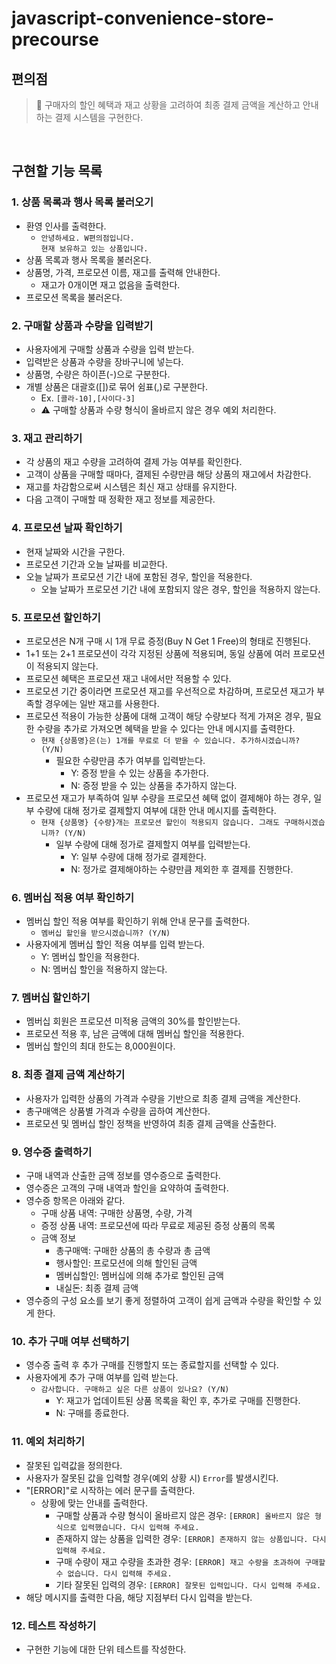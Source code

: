 # javascript-convenience-store-precourse

## 편의점

> 🎯 구매자의 할인 혜택과 재고 상황을 고려하여 최종 결제 금액을 계산하고 안내하는 결제 시스템을 구현한다.

<br/>

## 구현할 기능 목록

### 1. 상품 목록과 행사 목록 불러오기

- 환영 인사를 출력한다.
  - `안녕하세요. W편의점입니다.`\
    `현재 보유하고 있는 상품입니다.`
- 상품 목록과 행사 목록을 불러온다.
- 상품명, 가격, 프로모션 이름, 재고를 출력해 안내한다. 
  - 재고가 0개이면 재고 없음을 출력한다.
- 프로모션 목록을 불러온다.
 
### 2. 구매할 상품과 수량을 입력받기

- 사용자에게 구매할 상품과 수량을 입력 받는다.
- 입력받은 상품과 수량을 장바구니에 넣는다.
- 상품명, 수량은 하이픈(-)으로 구분한다.
- 개별 상품은 대괄호([])로 묶어 쉼표(,)로 구분한다.
  - Ex. `[콜라-10],[사이다-3]`
  - ⚠️ 구매할 상품과 수량 형식이 올바르지 않은 경우 예외 처리한다.

### 3. 재고 관리하기

- 각 상품의 재고 수량을 고려하여 결제 가능 여부를 확인한다.
- 고객이 상품을 구매할 때마다, 결제된 수량만큼 해당 상품의 재고에서 차감한다.
- 재고를 차감함으로써 시스템은 최신 재고 상태를 유지한다.
- 다음 고객이 구매할 때 정확한 재고 정보를 제공한다.

### 4. 프로모션 날짜 확인하기

- 현재 날짜와 시간을 구한다.
- 프로모션 기간과 오늘 날짜를 비교한다. 
- 오늘 날짜가 프로모션 기간 내에 포함된 경우, 할인을 적용한다.
  - 오늘 날짜가 프로모션 기간 내에 포함되지 않은 경우, 할인을 적용하지 않는다.

### 5. 프로모션 할인하기

- 프로모션은 N개 구매 시 1개 무료 증정(Buy N Get 1 Free)의 형태로 진행된다.
- 1+1 또는 2+1 프로모션이 각각 지정된 상품에 적용되며, 동일 상품에 여러 프로모션이 적용되지 않는다.
- 프로모션 혜택은 프로모션 재고 내에서만 적용할 수 있다.
- 프로모션 기간 중이라면 프로모션 재고를 우선적으로 차감하며, 프로모션 재고가 부족할 경우에는 일반 재고를 사용한다.
- 프로모션 적용이 가능한 상품에 대해 고객이 해당 수량보다 적게 가져온 경우, 필요한 수량을 추가로 가져오면 혜택을 받을 수 있다는 안내 메시지를 출력한다.
  - `현재 {상품명}은(는) 1개를 무료로 더 받을 수 있습니다. 추가하시겠습니까? (Y/N)`
    - 필요한 수량만큼 추가 여부를 입력받는다.
      - Y: 증정 받을 수 있는 상품을 추가한다.
      - N: 증정 받을 수 있는 상품을 추가하지 않는다.
- 프로모션 재고가 부족하여 일부 수량을 프로모션 혜택 없이 결제해야 하는 경우, 일부 수량에 대해 정가로 결제할지 여부에 대한 안내 메시지를 출력한다.
  - `현재 {상품명} {수량}개는 프로모션 할인이 적용되지 않습니다. 그래도 구매하시겠습니까? (Y/N)`
    - 일부 수량에 대해 정가로 결제할지 여부를 입력받는다.
      - Y: 일부 수량에 대해 정가로 결제한다.
      - N: 정가로 결제해야하는 수량만큼 제외한 후 결제를 진행한다.

### 6. 멤버십 적용 여부 확인하기

- 멤버십 할인 적용 여부를 확인하기 위해 안내 문구를 출력한다.
  - `멤버십 할인을 받으시겠습니까? (Y/N)`
- 사용자에게 멤버십 할인 적용 여부를 입력 받는다.
  - Y: 멤버십 할인을 적용한다.
  - N: 멤버십 할인을 적용하지 않는다.

### 7. 멤버십 할인하기

- 멤버십 회원은 프로모션 미적용 금액의 30%를 할인받는다.
- 프로모션 적용 후, 남은 금액에 대해 멤버십 할인을 적용한다.
- 멤버십 할인의 최대 한도는 8,000원이다.

### 8. 최종 결제 금액 계산하기

- 사용자가 입력한 상품의 가격과 수량을 기반으로 최종 결제 금액을 계산한다.
- 총구매액은 상품별 가격과 수량을 곱하여 계산한다.
- 프로모션 및 멤버십 할인 정책을 반영하여 최종 결제 금액을 산출한다.

### 9. 영수증 출력하기

- 구매 내역과 산출한 금액 정보를 영수증으로 출력한다.
- 영수증은 고객의 구매 내역과 할인을 요약하여 출력한다.
- 영수증 항목은 아래와 같다.
  - 구매 상품 내역: 구매한 상품명, 수량, 가격
  - 증정 상품 내역: 프로모션에 따라 무료로 제공된 증정 상품의 목록
  - 금액 정보
    - 총구매액: 구매한 상품의 총 수량과 총 금액
    - 행사할인: 프로모션에 의해 할인된 금액
    - 멤버십할인: 멤버십에 의해 추가로 할인된 금액
    - 내실돈: 최종 결제 금액
- 영수증의 구성 요소를 보기 좋게 정렬하여 고객이 쉽게 금액과 수량을 확인할 수 있게 한다.

### 10. 추가 구매 여부 선택하기

- 영수증 출력 후 추가 구매를 진행할지 또는 종료할지를 선택할 수 있다.
- 사용자에게 추가 구매 여부를 입력 받는다. 
  - `감사합니다. 구매하고 싶은 다른 상품이 있나요? (Y/N)`
    - Y: 재고가 업데이트된 상품 목록을 확인 후, 추가로 구매를 진행한다.
    - N: 구매를 종료한다.

### 11. 예외 처리하기

- 잘못된 입력값을 정의한다.
- 사용자가 잘못된 값을 입력할 경우(예외 상황 시) `Error`를 발생시킨다.
- "[ERROR]"로 시작하는 에러 문구를 출력한다.
  - 상황에 맞는 안내를 출력한다.
    - 구매할 상품과 수량 형식이 올바르지 않은 경우: `[ERROR] 올바르지 않은 형식으로 입력했습니다. 다시 입력해 주세요.`
    - 존재하지 않는 상품을 입력한 경우: `[ERROR] 존재하지 않는 상품입니다. 다시 입력해 주세요.`
    - 구매 수량이 재고 수량을 초과한 경우: `[ERROR] 재고 수량을 초과하여 구매할 수 없습니다. 다시 입력해 주세요.`
    - 기타 잘못된 입력의 경우: `[ERROR] 잘못된 입력입니다. 다시 입력해 주세요.`
- 해당 메시지를 출력한 다음, 해당 지점부터 다시 입력을 받는다.

### 12. 테스트 작성하기

- 구현한 기능에 대한 단위 테스트를 작성한다.

<br/>
